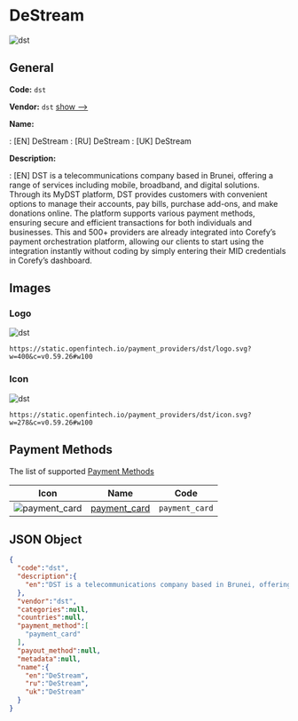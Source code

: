 
# DeStream 
![dst](https://static.openfintech.io/payment_providers/dst/logo.svg?w=400&c=v0.59.26#w100)  

## General 
 
**Code:** `dst` 
 
**Vendor:** `dst` [show -->](/vendors/dst/) 
 
**Name:** 
 
:	[EN] DeStream 
:	[RU] DeStream 
:	[UK] DeStream 
 
**Description:** 
 
: [EN] DST is a telecommunications company based in Brunei, offering a range of services including mobile, broadband, and digital solutions. Through its MyDST platform, DST provides customers with convenient options to manage their accounts, pay bills, purchase add-ons, and make donations online. The platform supports various payment methods, ensuring secure and efficient transactions for both individuals and businesses. This and 500+ providers are already integrated into Corefy’s payment orchestration platform, allowing our clients to start using the integration instantly without coding by simply entering their MID credentials in Corefy’s dashboard. 
 

## Images 

### Logo 
 
![dst](https://static.openfintech.io/payment_providers/dst/logo.svg?w=400&c=v0.59.26#w100)  

```
https://static.openfintech.io/payment_providers/dst/logo.svg?w=400&c=v0.59.26#w100
```  

### Icon 
 
![dst](https://static.openfintech.io/payment_providers/dst/icon.svg?w=278&c=v0.59.26#w100)  

```
https://static.openfintech.io/payment_providers/dst/icon.svg?w=278&c=v0.59.26#w100
```  

## Payment Methods 
 
The list of supported [Payment Methods](/payment-methods/) 

|Icon|Name|Code| 
|:---:|:---:|:---:| 
|![payment_card](https://static.openfintech.io/payment_methods/payment_card/icon.svg?w=278&c=v0.59.26#w100) |[payment_card](/payment-methods/payment_card/)|`payment_card`| 
 

## JSON Object 

```json
{
  "code":"dst",
  "description":{
    "en":"DST is a telecommunications company based in Brunei, offering a range of services including mobile, broadband, and digital solutions. Through its MyDST platform, DST provides customers with convenient options to manage their accounts, pay bills, purchase add-ons, and make donations online. The platform supports various payment methods, ensuring secure and efficient transactions for both individuals and businesses. This and 500+ providers are already integrated into Corefy\u2019s payment orchestration platform, allowing our clients to start using the integration instantly without coding by simply entering their MID credentials in Corefy\u2019s dashboard."
  },
  "vendor":"dst",
  "categories":null,
  "countries":null,
  "payment_method":[
    "payment_card"
  ],
  "payout_method":null,
  "metadata":null,
  "name":{
    "en":"DeStream",
    "ru":"DeStream",
    "uk":"DeStream"
  }
}
```  
